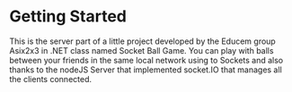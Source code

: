 # Getting Started
This is the server part of a little project developed by the Educem group Asix2x3 in .NET class named Socket Ball Game. You can play with
balls between your friends in the same local network using to Sockets and also thanks to the nodeJS Server that implemented socket.IO 
that manages all the clients connected.
